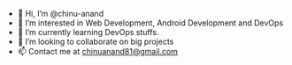 - 👋 Hi, I’m @chinu-anand
- 👀 I’m interested in Web Development, Android Development and DevOps
- 🌱 I’m currently learning DevOps stuffs.
- 💞️ I’m looking to collaborate on big projects
- 📫 Contact me at chinuanand81@gmail.com

